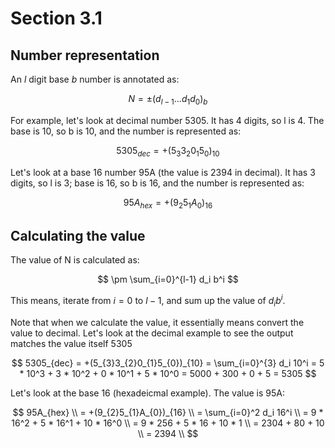 # Section 3.1

## Number representation

An $l$ digit base $b$ number is annotated as:

$$N = \pm(d_{l-1} ...d_1d_0)_b$$

For example, let's look at decimal number 5305. It has 4 digits, so l is 4. The
base is 10, so b is 10, and the number is represented as:

$$ 5305_{dec} = +(5_{3}3_{2}0_{1}5_{0})_{10} $$

Let's look at a base 16 number 95A (the value is 2394 in decimal). It has
3 digits, so l is 3; base is 16, so b is 16, and the number is represented as:

$$ 95A_{hex} = +(9_{2}5_{1}A_{0})_{16} $$

## Calculating the value

The value of N is calculated as:

$$ \pm \sum_{i=0}^{l-1} d_i b^i $$

This means, iterate from $i=0$ to $l-1$, and sum up the value of $d_i b^i$.

Note that when we calculate the value, it essentially means convert the value to decimal. 
Let's look at the decimal example to see the output matches the value itself 5305

$$ 5305_{dec} = +(5_{3}3_{2}0_{1}5_{0})_{10} = \sum_{i=0}^{3} d_i 10^i = 5 * 10^3 + 3 * 10^2 + 0 * 10^1 + 5 * 10^0 = 5000 + 300 + 0 + 5 = 5305 $$

Let's look at the base 16 (hexadeicmal example). The value is 95A:

$$ 
95A_{hex} \\
 = +(9_{2}5_{1}A_{0})_{16} \\
 = \sum_{i=0}^2 d_i 16^i \\
 = 9 * 16^2 + 5 * 16^1 + 10 * 16^0 \\
 = 9 * 256 + 5 * 16 + 10 * 1 \\
 = 2304 + 80 + 10 \\
 = 2394 \\
$$


